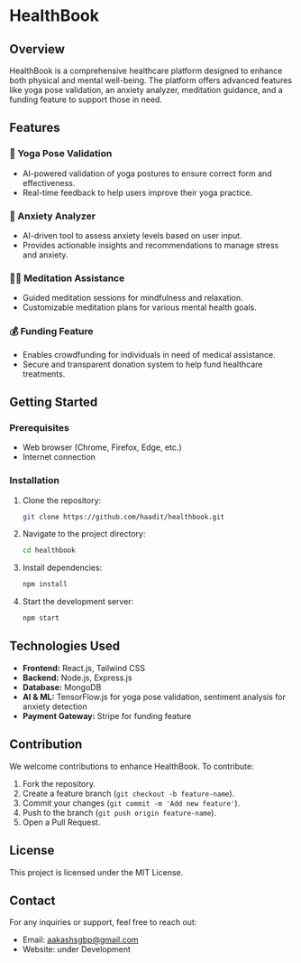 # HealthBook

## Overview
HealthBook is a comprehensive healthcare platform designed to enhance both physical and mental well-being. The platform offers advanced features like yoga pose validation, an anxiety analyzer, meditation guidance, and a funding feature to support those in need.

## Features

### 🧘 Yoga Pose Validation
- AI-powered validation of yoga postures to ensure correct form and effectiveness.
- Real-time feedback to help users improve their yoga practice.

### 🧠 Anxiety Analyzer
- AI-driven tool to assess anxiety levels based on user input.
- Provides actionable insights and recommendations to manage stress and anxiety.

### 🧘‍♂️ Meditation Assistance
- Guided meditation sessions for mindfulness and relaxation.
- Customizable meditation plans for various mental health goals.

### 💰 Funding Feature
- Enables crowdfunding for individuals in need of medical assistance.
- Secure and transparent donation system to help fund healthcare treatments.

## Getting Started
### Prerequisites
- Web browser (Chrome, Firefox, Edge, etc.)
- Internet connection

### Installation
1. Clone the repository:
   ```sh
   git clone https://github.com/haadit/healthbook.git
   ```
2. Navigate to the project directory:
   ```sh
   cd healthbook
   ```
3. Install dependencies:
   ```sh
   npm install
   ```
4. Start the development server:
   ```sh
   npm start
   ```

## Technologies Used
- **Frontend:** React.js, Tailwind CSS
- **Backend:** Node.js, Express.js
- **Database:** MongoDB
- **AI & ML:** TensorFlow.js for yoga pose validation, sentiment analysis for anxiety detection
- **Payment Gateway:** Stripe for funding feature

## Contribution
We welcome contributions to enhance HealthBook. To contribute:
1. Fork the repository.
2. Create a feature branch (`git checkout -b feature-name`).
3. Commit your changes (`git commit -m 'Add new feature'`).
4. Push to the branch (`git push origin feature-name`).
5. Open a Pull Request.

## License
This project is licensed under the MIT License.

## Contact
For any inquiries or support, feel free to reach out:
- Email: aakashsgbp@gmail.com
- Website: under Development

